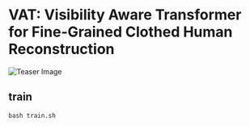 # VAT: Visibility Aware Transformer for Fine-Grained Clothed Human Reconstruction

![Teaser Image](https://github.com/zibinzhu/BiSTNet/blob/main/figures/framework.jpg)

## train
```
bash train.sh
```